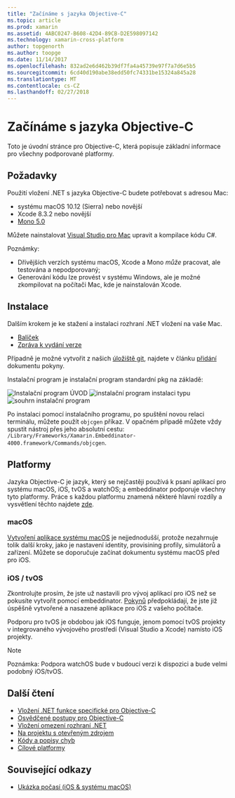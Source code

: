 ```yaml
---
title: "Začínáme s jazyka Objective-C"
ms.topic: article
ms.prod: xamarin
ms.assetid: 4ABC0247-B608-42D4-89CB-D2E598097142
ms.technology: xamarin-cross-platform
author: topgenorth
ms.author: toopge
ms.date: 11/14/2017
ms.openlocfilehash: 832ad2e6d462b39df7fa4a45739e97f7a7d6e5b5
ms.sourcegitcommit: 6cd40d190abe38edd50fc74331be15324a845a28
ms.translationtype: MT
ms.contentlocale: cs-CZ
ms.lasthandoff: 02/27/2018
---
```

# <a name="getting-started-with-objective-c"></a>Začínáme s jazyka Objective-C

Toto je úvodní stránce pro Objective-C, která popisuje základní informace pro všechny podporované platformy.


## <a name="requirements"></a>Požadavky

Použití vložení .NET s jazyka Objective-C budete potřebovat s adresou Mac:

* systému macOS 10.12 (Sierra) nebo novější
* Xcode 8.3.2 nebo novější
* [Mono 5.0](http://www.mono-project.com/download/)

Můžete nainstalovat [Visual Studio pro Mac](https://www.visualstudio.com/vs/visual-studio-mac/) upravit a kompilace kódu C#.


Poznámky:

* Dřívějších verzích systému macOS, Xcode a Mono _může_ pracovat, ale testována a nepodporovaný;
* Generování kódu lze provést v systému Windows, ale je možné zkompilovat na počítači Mac, kde je nainstalován Xcode.


## <a name="installation"></a>Instalace

Dalším krokem je ke stažení a instalaci rozhraní .NET vložení na vaše Mac.

* [Balíček](https://dl.xamarin.com/embeddinator/Xamarin.Embeddinator-4000-0.2.0.79.pkg)
* [Zpráva k vydání verze](https://github.com/mono/Embeddinator-4000/tree/master/docs/releases)

Případně je možné vytvořit z našich [úložiště git](https://github.com/mono/Embeddinator-4000/tree/objc), najdete v článku [přidání](https://github.com/mono/Embeddinator-4000/blob/master/docs/Contributing.md) dokumentu pokyny.

Instalační program je instalační program standardní pkg na základě:

![Instalační program ÚVOD](images/install1.png)
![instalační program instalaci typu](images/install2.png)
![souhrn instalační program](images/install3.png)

Po instalaci pomocí instalačního programu, po spuštění novou relaci terminálu, můžete použít `objcgen` příkaz.
V opačném případě můžete vždy spustit nástroj přes jeho absolutní cestu: `/Library/Frameworks/Xamarin.Embeddinator-4000.framework/Commands/objcgen`.

## <a name="platforms"></a>Platformy

Jazyka Objective-C je jazyk, který se nejčastěji používá k psaní aplikací pro systému macOS, iOS, tvOS a watchOS; a embeddinator podporuje všechny tyto platformy. Práce s každou platformu znamená některé hlavní rozdíly a vysvětlení těchto najdete [zde](~/tools/dotnet-embedding/objective-c/platforms.md).

### <a name="macos"></a>macOS

[Vytvoření aplikace systému macOS](~/tools/dotnet-embedding/get-started/objective-c/macos.md) je nejjednodušší, protože nezahrnuje tolik další kroky, jako je nastavení identity, provisining profily, simulátorů a zařízení. Můžete se doporučuje začínat dokumentu systému macOS před pro iOS.

### <a name="ios--tvos"></a>iOS / tvOS

Zkontrolujte prosím, že jste už nastavili pro vývoj aplikací pro iOS než se pokusíte vytvořit pomocí embeddinator. [Pokynů](~/tools/dotnet-embedding/get-started/objective-c/ios.md) předpokládají, že jste již úspěšně vytvořené a nasazené aplikace pro iOS z vašeho počítače.

Podporu pro tvOS je obdobou jak iOS funguje, jenom pomocí tvOS projekty v integrovaného vývojového prostředí (Visual Studio a Xcode) namísto iOS projekty.

> [!NOTE]
> Poznámka: Podpora watchOS bude v budoucí verzi k dispozici a bude velmi podobný iOS/tvOS.


## <a name="further-reading"></a>Další čtení

* [Vložení .NET funkce specifické pro Objective-C](~/tools/dotnet-embedding/objective-c/index.md)
* [Osvědčené postupy pro Objective-C](~/tools/dotnet-embedding/objective-c/best-practices.md)
* [Vložení omezení rozhraní .NET](~/tools/dotnet-embedding/limitations.md)
* [Na projektu s otevřeným zdrojem](https://github.com/mono/Embeddinator-4000/blob/master/docs/Contributing.md)
* [Kódy a popisy chyb](~/tools/dotnet-embedding/errors.md)
* [Cílové platformy](~/tools/dotnet-embedding/objective-c/platforms.md)


## <a name="related-links"></a>Související odkazy

- [Ukázka počasí (iOS & systému macOS)](https://github.com/jamesmontemagno/embeddinator-weather)
